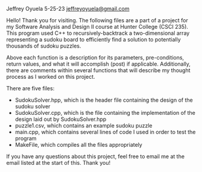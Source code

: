 Jeffrey Oyuela
5-25-23
jeffreyoyuela@gmail.com

Hello! Thank you for visiting.
The following files are a part of a project for my Software Analysis and Design II course at Hunter College (CSCI 235).
This program used C++ to recursively-backtrack a two-dimensional array representing a sudoku board to efficiently find a solution to potentially thousands of sudoku puzzles. 

Above each function is a description for its parameters, pre-conditions, return values, and what it will accomplish (post) if applicable. Additionally, there are comments within several functions that will describe my thought process as I worked on this project. 

There are five files: 
- SudokuSolver.hpp, which is the header file containing the design of the sudoku solver
- SudokuSolver.cpp, which is the file containing the implementation of the design laid out by SudokuSolver.hpp
- puzzle1.csv, which contains an example sudoku puzzle
- main.cpp, which contains several lines of code I used in order to test the program
- MakeFile, which compiles all the files appropriately

If you have any questions about this project, feel free to email me at the email listed at the start of this. Thank you!
